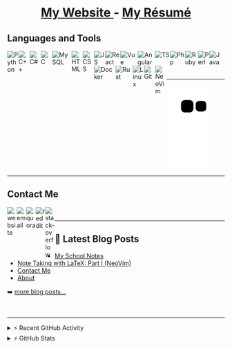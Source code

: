 <div align="center">
  <h1>
      <span style=""> 
        <a href="https://damrah.netlify.app"> My Website </a> - <a href="https://damrah.netlify.app/about/"> My Résumé </a>
      </span>
  </h1>
</div>

## Languages and Tools

<img align="left" alt="Python"  width="26px" src="https://user-images.githubusercontent.com/57925294/136811717-8698d576-9cc4-42c3-b0da-e8c2b8034c2c.png"  />
<img align="left" alt="C++"     width="26px" src="https://user-images.githubusercontent.com/57925294/136811800-9d5f0380-4043-45a7-8680-4dee1dbc9474.png"  />
<img align="left" alt="C#"      width="26px" src="https://user-images.githubusercontent.com/57925294/136811920-19e7984f-e598-408e-82f9-ca44cef4c5f2.png"  />
<img align="left" alt="C"       width="26px" src="https://user-images.githubusercontent.com/57925294/136812052-b0cb7c78-7108-4749-909a-64f57e81a538.png"  />
<img align="left" alt="MySQL"   width="45px" src="https://user-images.githubusercontent.com/57925294/136812147-419beb47-fb47-464d-9dc9-e7c7ff0146bf.png"  />
<img align="left" alt="HTML"    width="26px" src="https://user-images.githubusercontent.com/57925294/136812252-85bdf802-6ddb-4e9f-a5ab-96e123c6a8eb.png"  />
<img align="left" alt="CSS"     width="26px" src="https://user-images.githubusercontent.com/57925294/136812553-ebc7351f-0fb5-4d78-9e56-768b128e7def.png"  />
<img align="left" alt="JS"      width="26px" src="https://user-images.githubusercontent.com/57925294/136812604-12b612f2-4bdb-43af-aa30-be1062d037d3.png"  />
<img align="left" alt="React"   width="35px" src="https://upload.wikimedia.org/wikipedia/commons/thumb/a/a7/React-icon.svg/512px-React-icon.svg.png"      />
<img align="left" alt="Vue"     width="40px" src="https://www.dotcom-monitor.com/blog/wp-content/uploads/sites/3/2020/05/Vue-logo-1.png"                  />
<img align="left" alt="Angular" width="40px" src="https://github.com/angular/angular/raw/master/aio/src/assets/images/logos/angular/angular.png"          />
<img align="left" alt="TS"      width="35px" src="https://miro.medium.com/max/1400/1*TpbxEQy4ckB-g31PwUQPlg.png"                                          />
<img align="left" alt="Php"     width="35px" src="https://pngimg.com/uploads/php/php_PNG48.png"                                                           />
<img align="left" alt="Ruby"    width="30px" src="https://upload.wikimedia.org/wikipedia/commons/thumb/f/f1/Ruby_logo.png/599px-Ruby_logo.png"            />
<img align="left" alt="Perl"    width="26px" src="https://cdn.freebiesupply.com/logos/large/2x/perl-programming-language-logo-png-transparent.png"        />
<img align="left" alt="Java"    width="26px" src="https://user-images.githubusercontent.com/57925294/136812943-92d7e046-25e9-46fa-8ca3-e6860155e1a5.png"  /><br>
<br>
<img align="left" alt="Docker"  width="50px" src="https://www.docker.com/sites/default/files/d8/styles/role_icon/public/2019-07/Moby-logo.png?itok=sYH_JEaJ" \>
<img align="left" alt="Rust"    width="40px" src="https://user-images.githubusercontent.com/57925294/136813094-7cd50d83-0347-4795-a58a-395bf9599607.png"  />
<img align="left" alt="Linux"   width="26px" src="https://user-images.githubusercontent.com/57925294/136813143-43b6e8a6-0570-4899-bde5-7109b84e8122.png"  />
<img align="left" alt="Git"     width="26px" src="https://user-images.githubusercontent.com/57925294/136813206-a4599474-6aa7-4f7d-a17b-439623eaacfa.png"  />
<img align="left" alt="NeoVim"  width="26px" src="https://user-images.githubusercontent.com/57925294/136813467-f4f9d1f0-d009-48db-b642-419db900aac2.png"  />

<br>

---

![snake gif](https://github.com/SingularisArt/SingularisArt/blob/output/github-contribution-grid-snake.svg)

---

## Contact Me

[<img align="left" alt="website" width="22px" src="https://damrah.netlify.app/img/avatar.png" />][website]
[<img align="left" alt="email"  width="22px" src="https://cdn.pixabay.com/photo/2016/01/26/17/15/gmail-1162901_960_720.png" />][email]
[<img align="left" alt="quora" width="22px" src="https://user-images.githubusercontent.com/57925294/136809794-30811c32-5dc2-4526-afa4-abb2be2ecba5.png" />][quora]
[<img align="left" alt="reddit" width="22px" src="https://user-images.githubusercontent.com/57925294/136809422-7a0e564f-e112-4e40-8635-c0ed846844b6.png" />][reddit]
[<img align="left" alt="stack-overflow" width="22px" src="https://user-images.githubusercontent.com/57925294/136809613-d10d4955-7b64-4c3d-98a2-7c25a24c1d5d.png" />][stack-overflow]

<br>

---

## 📕 Latest Blog Posts

<!-- BLOG-POST-LIST:START -->
- [My School Notes](https://damrah.netlify.app/notes/)
- [Note Taking with LaTeX: Part I &lpar;NeoVim&rpar;](https://damrah.netlify.app/post/note-taking-with-latex-part-1/)
- [Contact Me](https://damrah.netlify.app/contact/)
- [About](https://damrah.netlify.app/about/)
<!-- BLOG-POST-LIST:END -->

➡️ [more blog posts...](https://damrah.netlify.app)

<br>

---

<details>
  <summary>⚡ Recent GitHub Activity</summary>
  
  1. Nothing
</details>

<details>
  <summary>⚡ GitHub Stats</summary>
  
  <p align="center">
    <img src="https://github-readme-stats.vercel.app/api/top-langs?username=SingularisArt&show_icons=true&locale=en&layout=compact&theme=radical&langs_count=8"/>
    <img src="https://github-readme-stats.vercel.app/api?username=SingularisArt&show_icons=true&locale=en&theme=radical" alt="SingularisArt"/>
    <img src="https://github-readme-streak-stats.herokuapp.com/?user=SingularisArt&theme=radical"/>
    <img src="https://activity-graph.herokuapp.com/graph?username=SingularisArt&theme=github" />
  </p>
</details>

<!-- Variables -->

[website]: https://damrah.netlify.app/contact/
[email]: https://mail.google.com/mail/u/0/#inbox?compose=GTvVlcSGMSwqgnfPPBPVMFHQldPGpSJfVXXdGZgKkQRPRLHPTPWDxGPNzCJhpbFJLFkdLWHnPcBrT
[quora]: https://www.quora.com/profile/SingularisArt
[stack-overflow]: https://stackoverflow.com/users/16841521/singularisart
[reddit]: https://www.reddit.com/user/Desperate_Party_9259
[1]: https://github.com/SingularisArt/Singularis
[2]: https://github.com/SingularisArt/Website
[3]: https://github.com/SingularisArt/Resume
